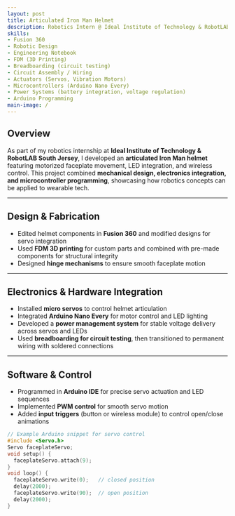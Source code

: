 ```yaml
---
layout: post
title: Articulated Iron Man Helmet
description: Robotics Intern @ Ideal Institute of Technology & RobotLAB South Jersey
skills: 
- Fusion 360
- Robotic Design
- Engineering Notebook
- FDM (3D Printing)
- Breadboarding (circuit testing)
- Circuit Assembly / Wiring
- Actuators (Servos, Vibration Motors)
- Microcontrollers (Arduino Nano Every)
- Power Systems (battery integration, voltage regulation)
- Arduino Programming
main-image: /
---
```


## Overview  
As part of my robotics internship at **Ideal Institute of Technology & RobotLAB South Jersey**, I developed an **articulated Iron Man helmet** featuring motorized faceplate movement, LED integration, and wireless control. This project combined **mechanical design, electronics integration, and microcontroller programming**, showcasing how robotics concepts can be applied to wearable tech.

---

## Design & Fabrication  
- Edited helmet components in **Fusion 360** and modified designs for servo integration  
- Used **FDM 3D printing** for custom parts and combined with pre-made components for structural integrity  
- Designed **hinge mechanisms** to ensure smooth faceplate motion  

---

## Electronics & Hardware Integration  
- Installed **micro servos** to control helmet articulation  
- Integrated **Arduino Nano Every** for motor control and LED lighting  
- Developed a **power management system** for stable voltage delivery across servos and LEDs  
- Used **breadboarding for circuit testing**, then transitioned to permanent wiring with soldered connections  


---

## Software & Control  
- Programmed in **Arduino IDE** for precise servo actuation and LED sequences  
- Implemented **PWM control** for smooth servo motion  
- Added **input triggers** (button or wireless module) to control open/close animations  

```cpp
// Example Arduino snippet for servo control
#include <Servo.h>
Servo faceplateServo;
void setup() {
  faceplateServo.attach(9);
}
void loop() {
  faceplateServo.write(0);   // closed position
  delay(2000);
  faceplateServo.write(90);  // open position
  delay(2000);
}

